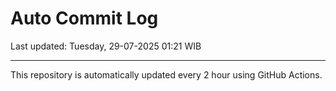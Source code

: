 # Auto Commit Log

Last updated: Tuesday, 29-07-2025 01:21 WIB

---

This repository is automatically updated every 2 hour using GitHub Actions.
